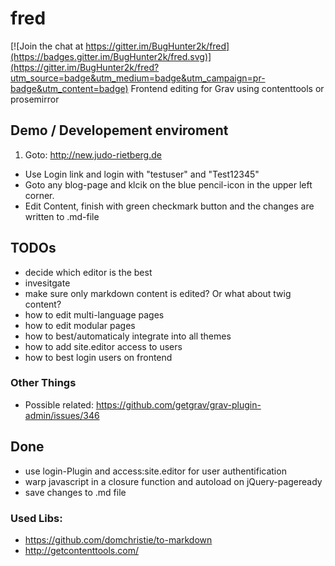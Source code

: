 # fred

[![Join the chat at https://gitter.im/BugHunter2k/fred](https://badges.gitter.im/BugHunter2k/fred.svg)](https://gitter.im/BugHunter2k/fred?utm_source=badge&utm_medium=badge&utm_campaign=pr-badge&utm_content=badge)
Frontend editing for Grav using contenttools or prosemirror

## Demo / Developement enviroment

1. Goto: http://new.judo-rietberg.de
* Use Login link and login with "testuser" and "Test12345" 
* Goto any blog-page and klcik on the blue pencil-icon in the upper left corner.
* Edit Content, finish with green checkmark button and the changes are written to .md-file


## TODOs
- decide which editor is the best
- invesitgate
 - make sure only markdown content is edited? Or what about twig content?
 - how to edit multi-language pages
 - how to edit modular pages
 - how to best/automaticaly integrate into all themes
 - how to add site.editor access to users
 - how to best login users on frontend

### Other Things
- Possible related: https://github.com/getgrav/grav-plugin-admin/issues/346
 
 
## Done
- use login-Plugin and access:site.editor for user authentification
- warp javascript in a closure function and autoload on jQuery-pageready 
- save changes to .md file


### Used Libs:
- https://github.com/domchristie/to-markdown
- http://getcontenttools.com/
